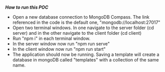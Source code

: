 ***How to run this POC***

- Open a new database connection to MongoDB Compass. The link referenced in the code is the default one, "mongodb://localhost:27017" 
- Open two terminal windows. In one navigate to the server folder (cd server) and in the other navigate to the client folder (cd client)
- Run "npm i" in each terminal window. 
- In the server window now run "npm run serve"
- In the client window now run "npm run start"
- The application should now be running. Saving a template will create a database in mongoDB called "templates" with a collection of the same name.
